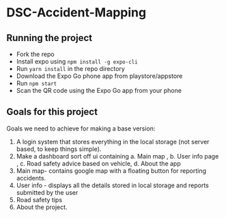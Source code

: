 # DSC-Accident-Mapping

## Running the project
- Fork the repo 
- Install expo using `npm install -g expo-cli`
- Run `yarn install` in the repo directory 
- Download the Expo Go phone app from playstore/appstore
- Run `npm start`
- Scan the QR code using the Expo Go app from your phone

## Goals for this project
Goals we need to achieve for making a base version:
1. A login system that stores everything in the local storage (not server based, to keep things simple). 
2. Make a dashboard sort off ui containing 
  a. Main map , 
  b. User info page , 
  c. Road safety advice based on vehicle, 
  d. About the app 
4. Main map- contains google map with a floating button for reporting accidents. 
5. User info - displays all the details stored in local storage and reports submitted by the user 
6. Road safety tips 
7. About the project. 
